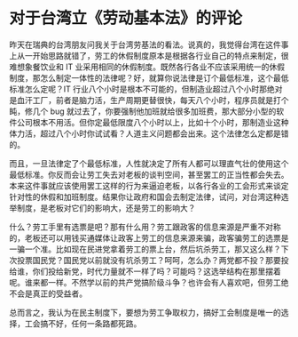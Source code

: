 # 对于台湾立《劳动基本法》的评论

昨天在瑞典的台湾朋友问我关于台湾劳基法的看法。说真的，我觉得台湾在这件事上从一开始思路就错了，劳工的休假制度原本是根据各行业自己的特点来制定，很难想象餐饮业和 IT 业采用相同的休假制度。既然各行各业不应该采用统一的休假制度，那怎么制定一体性的法律呢？好，就算你说法律是订个最低标准，这个最低标准怎么定呢？IT 行业八个小时是根本不可能的，但制造业超过八个小时那绝对是血汗工厂，前者是脑力活，生产周期更替很快，每天八个小时，程序员就是打个盹，修几个 bug 就过去了，你要强制他加班就给很多加班费，那大部分小型的软件公司根本不用活。但你定最低限度八个小时以上，比如十个小时，那制造业这种体力活，超过八个小时你试试看？人道主义问题都会出来。这个法律怎么定都是错的。

而且，一旦法律定了个最低标准，人性就决定了所有人都可以理直气壮的使用这个最低标准。你反而会让劳工失去对老板的谈判空间，甚至罢工的正当性都会失去。本来这件事就应该使用罢工这样的行为来逼迫老板，以各行各业的工会形式来谈定针对性的休假和加班制度。结果你让政府和国会去制定法律，试问，对台湾这种选举制度，是老板对它们的影响大，还是劳工的影响大？

什么？劳工手里有选票是吧？那有什么用？劳工跟政客的信息来源是严重不对称的，老板还可以用钱买通媒体让政客上劳工的信息来源来骗，政客骗劳工的选票是一骗一个准。比如现在民进党拿着劳工的票上台，然后坑杀劳工，那又这么样？下次投票国民党？国民党以前就没有坑杀劳工？呵呵，怎么办？两党都不投？那要投给谁，你们投给新党，时代力量就不一样了吗？可能吗？这选举结构在那里摆着呢。谁来都一样。不然学以前的共产党搞阶级斗争？也许会有人喜欢吧，但劳工绝不会是真正的受益者。

总而言之，我认为在民主制度下，要想为劳工争取权力，搞好工会制度是唯一的选择，工会搞不好，任何一条路都死路。
